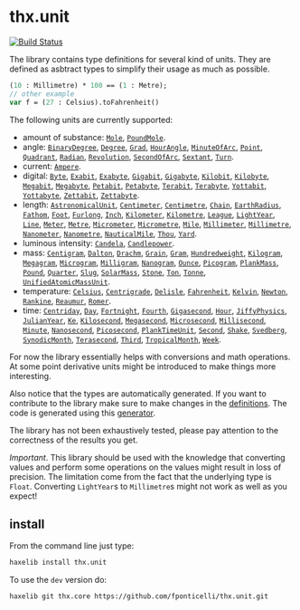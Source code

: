 # thx.unit

[![Build Status](https://travis-ci.org/fponticelli/thx.unit.svg)](https://travis-ci.org/fponticelli/thx.unit)

The library contains type definitions for several kind of units. They are defined as asbtract types to simplify their usage as much as possible.

```haxe
(10 : Millimetre) * 100 == (1 : Metre);
// other example
var f = (27 : Celsius).toFahrenheit()
```

The following units are currently supported:

  * amount of substance:
         [`Mole`](http://thx-lib.org/api/thx/unit/amountofsubstance/Mole.html),
    [`PoundMole`](http://thx-lib.org/api/thx/unit/amountofsubstance/PoundMole.html).
  * angle:
 [`BinaryDegree`](http://thx-lib.org/api/thx/unit/angle/BinaryDegree.html),
       [`Degree`](http://thx-lib.org/api/thx/unit/angle/Degree.html),
         [`Grad`](http://thx-lib.org/api/thx/unit/angle/Grad.html),
    [`HourAngle`](http://thx-lib.org/api/thx/unit/angle/HourAngle.html),
  [`MinuteOfArc`](http://thx-lib.org/api/thx/unit/angle/MinuteOfArc.html),
        [`Point`](http://thx-lib.org/api/thx/unit/angle/Point.html),
     [`Quadrant`](http://thx-lib.org/api/thx/unit/angle/Quadrant.html),
       [`Radian`](http://thx-lib.org/api/thx/unit/angle/Radian.html),
   [`Revolution`](http://thx-lib.org/api/thx/unit/angle/Revolution.html),
  [`SecondOfArc`](http://thx-lib.org/api/thx/unit/angle/SecondOfArc.html),
      [`Sextant`](http://thx-lib.org/api/thx/unit/angle/Sextant.html),
         [`Turn`](http://thx-lib.org/api/thx/unit/angle/Turn.html).
  * current: 
       [`Ampere`](http://thx-lib.org/api/thx/unit/current/Ampere.html).
  * digital: 
         [`Byte`](http://thx-lib.org/api/thx/unit/digital/Byte.html), 
       [`Exabit`](http://thx-lib.org/api/thx/unit/digital/Exabit.html),
      [`Exabyte`](http://thx-lib.org/api/thx/unit/digital/Exabyte.html),
      [`Gigabit`](http://thx-lib.org/api/thx/unit/digital/Gigabit.html),
     [`Gigabyte`](http://thx-lib.org/api/thx/unit/digital/Gigabyte.html),
      [`Kilobit`](http://thx-lib.org/api/thx/unit/digital/Kilobit.html),
     [`Kilobyte`](http://thx-lib.org/api/thx/unit/digital/Kilobyte.html), 
      [`Megabit`](http://thx-lib.org/api/thx/unit/digital/Megabit.html),
     [`Megabyte`](http://thx-lib.org/api/thx/unit/digital/Megabyte.html),
      [`Petabit`](http://thx-lib.org/api/thx/unit/digital/Petabit.html),
     [`Petabyte`](http://thx-lib.org/api/thx/unit/digital/Petabyte.html),
      [`Terabit`](http://thx-lib.org/api/thx/unit/digital/Terabit.html), 
     [`Terabyte`](http://thx-lib.org/api/thx/unit/digital/Terabyte.html),
     [`Yottabit`](http://thx-lib.org/api/thx/unit/digital/Yottabit.html),
    [`Yottabyte`](http://thx-lib.org/api/thx/unit/digital/Yottabyte.html),
     [`Zettabit`](http://thx-lib.org/api/thx/unit/digital/Zettabit.html),
    [`Zettabyte`](http://thx-lib.org/api/thx/unit/digital/Zettabyte.html).
  * length:
[`AstronomicalUnit`](http://thx-lib.org/api/thx/unit/length/AstronomicalUnit.html),
      [`Centimeter`](http://thx-lib.org/api/thx/unit/length/Centimeter.html),
      [`Centimetre`](http://thx-lib.org/api/thx/unit/length/Centimetre.html),
           [`Chain`](http://thx-lib.org/api/thx/unit/length/Chain.html), 
     [`EarthRadius`](http://thx-lib.org/api/thx/unit/length/EarthRadius.html), 
          [`Fathom`](http://thx-lib.org/api/thx/unit/length/Fathom.html),
            [`Foot`](http://thx-lib.org/api/thx/unit/length/Foot.html), 
         [`Furlong`](http://thx-lib.org/api/thx/unit/length/Furlong.html), 
            [`Inch`](http://thx-lib.org/api/thx/unit/length/Inch.html), 
       [`Kilometer`](http://thx-lib.org/api/thx/unit/length/Kilometer.html), 
       [`Kilometre`](http://thx-lib.org/api/thx/unit/length/Kilometre.html),
          [`League`](http://thx-lib.org/api/thx/unit/length/League.html),
       [`LightYear`](http://thx-lib.org/api/thx/unit/length/LightYear.html),
            [`Line`](http://thx-lib.org/api/thx/unit/length/Line.html),
           [`Meter`](http://thx-lib.org/api/thx/unit/length/Meter.html),
           [`Metre`](http://thx-lib.org/api/thx/unit/length/Metre.html),
      [`Micrometer`](http://thx-lib.org/api/thx/unit/length/Micrometer.html),
      [`Micrometre`](http://thx-lib.org/api/thx/unit/length/Micrometre.html), [`Mile`](http://thx-lib.org/api/thx/unit/length/Mile.html), [`Millimeter`](http://thx-lib.org/api/thx/unit/length/Millimeter.html), [`Millimetre`](http://thx-lib.org/api/thx/unit/length/Millimetre.html), [`Nanometer`](http://thx-lib.org/api/thx/unit/length/Nanometer.html), [`Nanometre`](http://thx-lib.org/api/thx/unit/length/Nanometre.html), [`NauticalMile`](http://thx-lib.org/api/thx/unit/length/NauticalMile.html), [`Thou`](http://thx-lib.org/api/thx/unit/length/Thou.html), [`Yard`](http://thx-lib.org/api/thx/unit/length/Yard.html).
  * luminous intensity: [`Candela`](http://thx-lib.org/api/thx/unit/luminousintensity/Candela.html), [`Candlepower`](http://thx-lib.org/api/thx/unit/luminousintensity/Candlepower.html).
  * mass: [`Centigram`](http://thx-lib.org/api/thx/unit/mass/Centigram.html), [`Dalton`](http://thx-lib.org/api/thx/unit/mass/Dalton.html), [`Drachm`](http://thx-lib.org/api/thx/unit/mass/Drachm.html), [`Grain`](http://thx-lib.org/api/thx/unit/mass/Grain.html), [`Gram`](http://thx-lib.org/api/thx/unit/mass/Gram.html), [`Hundredweight`](http://thx-lib.org/api/thx/unit/mass/Hundredweight.html), [`Kilogram`](http://thx-lib.org/api/thx/unit/mass/Kilogram.html), [`Megagram`](http://thx-lib.org/api/thx/unit/mass/Megagram.html), [`Microgram`](http://thx-lib.org/api/thx/unit/mass/Microgram.html), [`Milligram`](http://thx-lib.org/api/thx/unit/mass/Milligram.html), [`Nanogram`](http://thx-lib.org/api/thx/unit/mass/Nanogram.html), [`Ounce`](http://thx-lib.org/api/thx/unit/mass/Ounce.html), [`Picogram`](http://thx-lib.org/api/thx/unit/mass/Picogram.html), [`PlankMass`](http://thx-lib.org/api/thx/unit/mass/PlankMass.html), [`Pound`](http://thx-lib.org/api/thx/unit/mass/Pound.html), [`Quarter`](http://thx-lib.org/api/thx/unit/mass/Quarter.html), [`Slug`](http://thx-lib.org/api/thx/unit/mass/Slug.html), [`SolarMass`](http://thx-lib.org/api/thx/unit/mass/SolarMass.html), [`Stone`](http://thx-lib.org/api/thx/unit/mass/Stone.html), [`Ton`](http://thx-lib.org/api/thx/unit/mass/Ton.html), [`Tonne`](http://thx-lib.org/api/thx/unit/mass/Tonne.html), [`UnifiedAtomicMassUnit`](http://thx-lib.org/api/thx/unit/mass/UnifiedAtomicMassUnit.html).
  * temperature: [`Celsius`](http://thx-lib.org/api/thx/unit/temperature/Celsius.html), [`Centrigrade`](http://thx-lib.org/api/thx/unit/temperature/Centrigrade.html), [`Delisle`](http://thx-lib.org/api/thx/unit/temperature/Delisle.html), [`Fahrenheit`](http://thx-lib.org/api/thx/unit/temperature/Fahrenheit.html), [`Kelvin`](http://thx-lib.org/api/thx/unit/temperature/Kelvin.html), [`Newton`](http://thx-lib.org/api/thx/unit/temperature/Newton.html), [`Rankine`](http://thx-lib.org/api/thx/unit/temperature/Rankine.html), [`Reaumur`](http://thx-lib.org/api/thx/unit/temperature/Reaumur.html), [`Romer`](http://thx-lib.org/api/thx/unit/temperature/Romer.html).
  * time: [`Centriday`](http://thx-lib.org/api/thx/unit/time/Centriday.html), [`Day`](http://thx-lib.org/api/thx/unit/time/Day.html), [`Fortnight`](http://thx-lib.org/api/thx/unit/time/Fortnight.html), [`Fourth`](http://thx-lib.org/api/thx/unit/time/Fourth.html), [`Gigasecond`](http://thx-lib.org/api/thx/unit/time/Gigasecond.html), [`Hour`](http://thx-lib.org/api/thx/unit/time/Hour.html), [`JiffyPhysics`](http://thx-lib.org/api/thx/unit/time/JiffyPhysics.html), [`JulianYear`](http://thx-lib.org/api/thx/unit/time/JulianYear.html), [`Ke`](http://thx-lib.org/api/thx/unit/time/Ke.html), [`Kilosecond`](http://thx-lib.org/api/thx/unit/time/Kilosecond.html), [`Megasecond`](http://thx-lib.org/api/thx/unit/time/Megasecond.html), [`Microsecond`](http://thx-lib.org/api/thx/unit/time/Microsecond.html), [`Millisecond`](http://thx-lib.org/api/thx/unit/time/Millisecond.html), [`Minute`](http://thx-lib.org/api/thx/unit/time/Minute.html), [`Nanosecond`](http://thx-lib.org/api/thx/unit/time/Nanosecond.html), [`Picosecond`](http://thx-lib.org/api/thx/unit/time/Picosecond.html), [`PlankTimeUnit`](http://thx-lib.org/api/thx/unit/time/PlankTimeUnit.html), [`Second`](http://thx-lib.org/api/thx/unit/time/Second.html), [`Shake`](http://thx-lib.org/api/thx/unit/time/Shake.html), [`Svedberg`](http://thx-lib.org/api/thx/unit/time/Svedberg.html), [`SynodicMonth`](http://thx-lib.org/api/thx/unit/time/SynodicMonth.html), [`Terasecond`](http://thx-lib.org/api/thx/unit/time/Terasecond.html), [`Third`](http://thx-lib.org/api/thx/unit/time/Third.html), [`TropicalMonth`](http://thx-lib.org/api/thx/unit/time/TropicalMonth.html), [`Week`](http://thx-lib.org/api/thx/unit/time/Week.html).

For now the library essentially helps with conversions and math operations. At some point derivative units might be introduced to make things more interesting.

Also notice that the types are automatically generated. If you want to contribute to the library make sure to make changes in the [definitions](https://github.com/fponticelli/thx.unit/blob/master/definitions/). The code is generated using this [generator](https://github.com/fponticelli/generator).

The library has not been exhaustively tested, please pay attention to the correctness of the results you get.

*Important*. This library should be used with the knowledge that converting values and perform some operations on the values might result in loss of precision. The limitation come from the fact that the underlying type is `Float`. Converting `LightYear`s to `Millimetre`s might not work as well as you expect!

## install

From the command line just type:

```bash
haxelib install thx.unit
```

To use the `dev` version do:

```bash
haxelib git thx.core https://github.com/fponticelli/thx.unit.git
```

